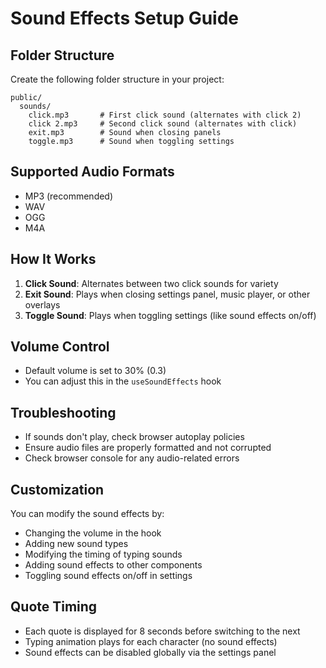 # Sound Effects Setup Guide

## Folder Structure
Create the following folder structure in your project:

```
public/
  sounds/
    click.mp3       # First click sound (alternates with click 2)
    click 2.mp3     # Second click sound (alternates with click)
    exit.mp3        # Sound when closing panels
    toggle.mp3      # Sound when toggling settings
```

## Supported Audio Formats
- MP3 (recommended)
- WAV
- OGG
- M4A

## How It Works
1. **Click Sound**: Alternates between two click sounds for variety
2. **Exit Sound**: Plays when closing settings panel, music player, or other overlays
3. **Toggle Sound**: Plays when toggling settings (like sound effects on/off)

## Volume Control
- Default volume is set to 30% (0.3)
- You can adjust this in the `useSoundEffects` hook

## Troubleshooting
- If sounds don't play, check browser autoplay policies
- Ensure audio files are properly formatted and not corrupted
- Check browser console for any audio-related errors

## Customization
You can modify the sound effects by:
- Changing the volume in the hook
- Adding new sound types
- Modifying the timing of typing sounds
- Adding sound effects to other components
- Toggling sound effects on/off in settings

## Quote Timing
- Each quote is displayed for 8 seconds before switching to the next
- Typing animation plays for each character (no sound effects)
- Sound effects can be disabled globally via the settings panel
